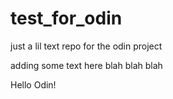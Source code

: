 # test_for_odin
just a lil text repo for the odin project



adding some text here blah blah blah


Hello Odin!